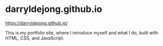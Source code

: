 # darryldejong.github.io
https://darryldejong.github.io/

This is my portfolio site, where I introduce myself and what I do, built with HTML, CSS, and JavaScript.
